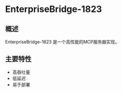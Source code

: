 # EnterpriseBridge-1823

## 概述

EnterpriseBridge-1823 是一个高性能的MCP服务器实现。

## 主要特性

- 高吞吐量
- 低延迟
- 易于部署
